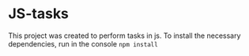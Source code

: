 # JS-tasks

This project was created to perform tasks in js.
To install the necessary dependencies, run in the console `npm install`
